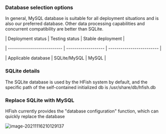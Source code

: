 ### Database selection options 

 

In general, MySQL database is suitable for all deployment situations and is also our preferred database. Other data processing capabilities and concurrent compatibility are better than SQLite. 

 

| Deployment status  | Testing status | Stable deployment | 

| --------------------------- | ------------------- | ------------------------- |

| Applicable database | SQLite/MySQL | MySQL      | 

 

 

 

### SQLite details 

The SQLite database is used by the HFish system by default, and the specific path of the self-contained initialized db is /usr/share/db/hfish.db 

 

### Replace SQLite with MySQL 

 

HFish currently provides the "database configuration" function, which can quickly replace the database 

![image-20211116210129137](https://hfish.net/images/image-20211116210129137.png)